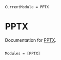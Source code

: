 ```@meta
CurrentModule = PPTX
```

# PPTX

Documentation for [PPTX](https://github.com/ASML-Labs/PPTX.jl).

```@index
```

```@autodocs
Modules = [PPTX]
```
